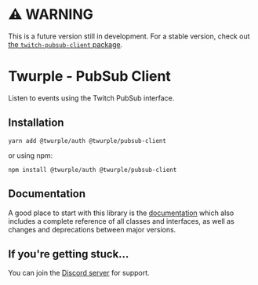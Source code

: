 # ⚠ WARNING

This is a future version still in development. For a stable version, check out [the `twitch-pubsub-client` package](https://www.npmjs.com/package/twitch-pubsub-client).

# Twurple - PubSub Client

Listen to events using the Twitch PubSub interface.

## Installation

	yarn add @twurple/auth @twurple/pubsub-client

or using npm:

	npm install @twurple/auth @twurple/pubsub-client

## Documentation

A good place to start with this library is the [documentation](https://twurple.github.io/pubsub)
which also includes a complete reference of all classes and interfaces, as well as changes and deprecations between major versions.

## If you're getting stuck...

You can join the [Discord server](https://discord.gg/b9ZqMfz) for support.
